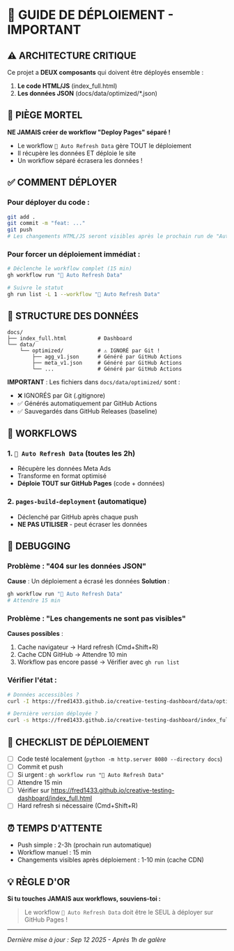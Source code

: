 # 🚨 GUIDE DE DÉPLOIEMENT - IMPORTANT

## ⚠️ ARCHITECTURE CRITIQUE

Ce projet a **DEUX composants** qui doivent être déployés ensemble :
1. **Le code HTML/JS** (index_full.html)
2. **Les données JSON** (docs/data/optimized/*.json)

## 🔴 PIÈGE MORTEL

**NE JAMAIS créer de workflow "Deploy Pages" séparé !**
- Le workflow `🤖 Auto Refresh Data` gère TOUT le déploiement
- Il récupère les données ET déploie le site
- Un workflow séparé écrasera les données !

## ✅ COMMENT DÉPLOYER

### Pour déployer du code :
```bash
git add .
git commit -m "feat: ..."
git push
# Les changements HTML/JS seront visibles après le prochain run de "Auto Refresh Data" (toutes les 2h)
```

### Pour forcer un déploiement immédiat :
```bash
# Déclenche le workflow complet (15 min)
gh workflow run "🤖 Auto Refresh Data"

# Suivre le statut
gh run list -L 1 --workflow "🤖 Auto Refresh Data"
```

## 📁 STRUCTURE DES DONNÉES

```
docs/
├── index_full.html          # Dashboard
└── data/
    └── optimized/           # ⚠️ IGNORÉ par Git !
        ├── agg_v1.json      # Généré par GitHub Actions
        ├── meta_v1.json     # Généré par GitHub Actions
        └── ...              # Généré par GitHub Actions
```

**IMPORTANT** : Les fichiers dans `docs/data/optimized/` sont :
- ❌ IGNORÉS par Git (.gitignore)
- ✅ Générés automatiquement par GitHub Actions
- ✅ Sauvegardés dans GitHub Releases (baseline)

## 🔄 WORKFLOWS

### 1. `🤖 Auto Refresh Data` (toutes les 2h)
- Récupère les données Meta Ads
- Transforme en format optimisé
- **Déploie TOUT sur GitHub Pages** (code + données)

### 2. `pages-build-deployment` (automatique)
- Déclenché par GitHub après chaque push
- **NE PAS UTILISER** - peut écraser les données

## 🐛 DEBUGGING

### Problème : "404 sur les données JSON"
**Cause** : Un déploiement a écrasé les données
**Solution** :
```bash
gh workflow run "🤖 Auto Refresh Data"
# Attendre 15 min
```

### Problème : "Les changements ne sont pas visibles"
**Causes possibles** :
1. Cache navigateur → Hard refresh (Cmd+Shift+R)
2. Cache CDN GitHub → Attendre 10 min
3. Workflow pas encore passé → Vérifier avec `gh run list`

### Vérifier l'état :
```bash
# Données accessibles ?
curl -I https://fred1433.github.io/creative-testing-dashboard/data/optimized/agg_v1.json

# Dernière version déployée ?
curl -s https://fred1433.github.io/creative-testing-dashboard/index_full.html | grep "Version:"
```

## 🚀 CHECKLIST DE DÉPLOIEMENT

- [ ] Code testé localement (`python -m http.server 8080 --directory docs`)
- [ ] Commit et push
- [ ] Si urgent : `gh workflow run "🤖 Auto Refresh Data"`
- [ ] Attendre 15 min
- [ ] Vérifier sur https://fred1433.github.io/creative-testing-dashboard/index_full.html
- [ ] Hard refresh si nécessaire (Cmd+Shift+R)

## ⏰ TEMPS D'ATTENTE

- Push simple : 2-3h (prochain run automatique)
- Workflow manuel : 15 min
- Changements visibles après déploiement : 1-10 min (cache CDN)

## 💡 RÈGLE D'OR

**Si tu touches JAMAIS aux workflows, souviens-toi :**
> Le workflow `🤖 Auto Refresh Data` doit être le SEUL à déployer sur GitHub Pages !

---
*Dernière mise à jour : Sep 12 2025 - Après 1h de galère*